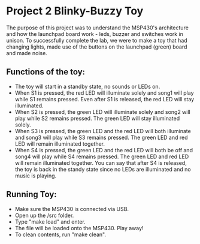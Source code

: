 # Project 2 Blinky-Buzzy Toy

The purpose of this project was to understand the MSP430's architecture and
how the launchpad board work - leds, buzzer and switches work in unison.
To successfully complete the lab, we were to make a toy that had changing
lights, made use of the buttons on the launchpad (green) board and made noise.

## Functions of the toy:

* The toy will start in a standby state, no sounds or LEDs on.
* When S1 is pressed, the red LED will illuminate solely and song1 will play
while S1 remains pressed. Even after S1 is released, the red LED will stay illuminated.
* When S2 is pressed, the green LED will illuminate solely and song2 will
play while S2 remains pressed. The green LED will stay illuminated solely.
* When S3 is pressed, the green LED and the red LED will both illuminate and
song3 will play while S3 remains pressed. The green LED and red LED will
remain illuminated together.
* When S4 is pressed, the green LED and the red LED will both be off and song4
will play while S4 remains pressed. The green LED and red LED will remain
illuminated together. You can say that after S4 is released, the toy is back in the 
standy state since no LEDs are illuminated and no music is playing.

## Running Toy:

* Make sure the MSP430 is connected via USB.
* Open up the /src folder.
* Type "make load" and enter.
* The file will be loaded onto the MSP430. Play away!
* To clean contents, run "make clean".


